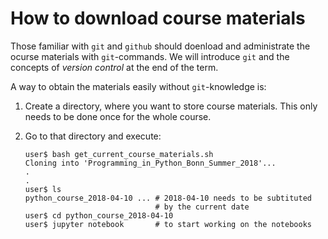 # How to download course materials

Those familiar with `git` and `github` should doenload and
administrate the ocurse materials with `git`-commands. We will
introduce `git` and the concepts of *version control* at the end of
the term.

A way to obtain the materials easily without `git`-knowledge is:

1. Create a directory, where you want to store course materials. This
only needs to be done once for the whole course.

2. Go to that directory and execute:

   ```
   user$ bash get_current_course_materials.sh
   Cloning into 'Programming_in_Python_Bonn_Summer_2018'...
   .
   .
   user$ ls
   python_course_2018-04-10 ... # 2018-04-10 needs to be subtituted
                                # by the current date
   user$ cd python_course_2018-04-10
   user$ jupyter notebook       # to start working on the notebooks
   ```
